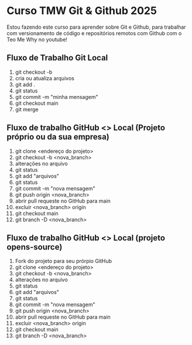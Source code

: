 # Curso TMW Git & Github 2025

Estou fazendo este curso para aprender sobre Git e Github,
para trabalhar com versionamento de código e repositórios remotos com Github
com o Teo Me Why no youtube!

## Fluxo de Trabalho Git Local

01. git checkout -b <nova branch>
02. cria ou atualiza arquivos
03. git add .
04. git status
05. git commit -m "minha mensagem"
06. git checkout main
07. git merge <nova branch>

## Fluxo de trabalho GitHub <> Local (Projeto próprio ou da sua empresa)

01. git clone <endereço do projeto>
02. git checkout -b <nova_branch>
03. alterações no arquivo
04. git status
05. git add "arquivos"
06. git status
07. git commit -m "nova mensagem"
08. git push origin <nova_branch>
09. abrir pull requeste no GitHub para main
10. excluir <nova_branch> origin
11. git checkout main
12. git branch -D <nova_branch>

## Fluxo de trabalho GitHub <> Local (projeto opens-source)
01. Fork do projeto para seu prórpio GitHub
02. git clone <endereço do projeto>
03. git checkout -b <nova_branch>
04. alterações no arquivo
05. git status
06. git add "arquivos"
07. git status
08. git commit -m "nova mensagem"
09. git push origin <nova_branch>
10. abrir pull requeste no GitHub para main
11. excluir <nova_branch> origin
12. git checkout main
13. git branch -D <nova_branch>
